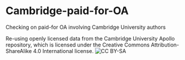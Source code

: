 # Cambridge-paid-for-OA
Checking on paid-for OA involving Cambridge University authors

Re-using openly licensed data from the Cambridge University Apollo repository, which is licensed under the Creative Commons Attribution-ShareAlike 4.0 International license.
![CC BY-SA](https://www.repository.cam.ac.uk/themes/Cambridge//images/creativecommons/cc-by-sa.png)
